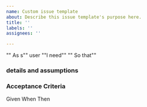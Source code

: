 ```yaml
---
name: Custom issue template
about: Describe this issue template's purpose here.
title: ''
labels: ''
assignees: ''

---
```


"" As s"" user 
""I need"" 
"" So that""

### details and assumptions


### Acceptance Criteria 
Given
When
Then
